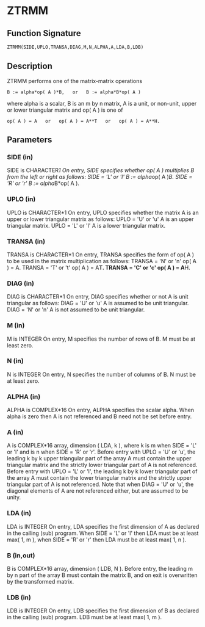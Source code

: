 # ZTRMM

## Function Signature

```fortran
ZTRMM(SIDE,UPLO,TRANSA,DIAG,M,N,ALPHA,A,LDA,B,LDB)
```

## Description


 ZTRMM  performs one of the matrix-matrix operations

    B := alpha*op( A )*B,   or   B := alpha*B*op( A )

 where  alpha  is a scalar,  B  is an m by n matrix,  A  is a unit, or
 non-unit,  upper or lower triangular matrix  and  op( A )  is one  of

    op( A ) = A   or   op( A ) = A**T   or   op( A ) = A**H.

## Parameters

### SIDE (in)

SIDE is CHARACTER*1 On entry, SIDE specifies whether op( A ) multiplies B from the left or right as follows: SIDE = 'L' or 'l' B := alpha*op( A )*B. SIDE = 'R' or 'r' B := alpha*B*op( A ).

### UPLO (in)

UPLO is CHARACTER*1 On entry, UPLO specifies whether the matrix A is an upper or lower triangular matrix as follows: UPLO = 'U' or 'u' A is an upper triangular matrix. UPLO = 'L' or 'l' A is a lower triangular matrix.

### TRANSA (in)

TRANSA is CHARACTER*1 On entry, TRANSA specifies the form of op( A ) to be used in the matrix multiplication as follows: TRANSA = 'N' or 'n' op( A ) = A. TRANSA = 'T' or 't' op( A ) = A**T. TRANSA = 'C' or 'c' op( A ) = A**H.

### DIAG (in)

DIAG is CHARACTER*1 On entry, DIAG specifies whether or not A is unit triangular as follows: DIAG = 'U' or 'u' A is assumed to be unit triangular. DIAG = 'N' or 'n' A is not assumed to be unit triangular.

### M (in)

M is INTEGER On entry, M specifies the number of rows of B. M must be at least zero.

### N (in)

N is INTEGER On entry, N specifies the number of columns of B. N must be at least zero.

### ALPHA (in)

ALPHA is COMPLEX*16 On entry, ALPHA specifies the scalar alpha. When alpha is zero then A is not referenced and B need not be set before entry.

### A (in)

A is COMPLEX*16 array, dimension ( LDA, k ), where k is m when SIDE = 'L' or 'l' and is n when SIDE = 'R' or 'r'. Before entry with UPLO = 'U' or 'u', the leading k by k upper triangular part of the array A must contain the upper triangular matrix and the strictly lower triangular part of A is not referenced. Before entry with UPLO = 'L' or 'l', the leading k by k lower triangular part of the array A must contain the lower triangular matrix and the strictly upper triangular part of A is not referenced. Note that when DIAG = 'U' or 'u', the diagonal elements of A are not referenced either, but are assumed to be unity.

### LDA (in)

LDA is INTEGER On entry, LDA specifies the first dimension of A as declared in the calling (sub) program. When SIDE = 'L' or 'l' then LDA must be at least max( 1, m ), when SIDE = 'R' or 'r' then LDA must be at least max( 1, n ).

### B (in,out)

B is COMPLEX*16 array, dimension ( LDB, N ). Before entry, the leading m by n part of the array B must contain the matrix B, and on exit is overwritten by the transformed matrix.

### LDB (in)

LDB is INTEGER On entry, LDB specifies the first dimension of B as declared in the calling (sub) program. LDB must be at least max( 1, m ).

